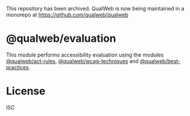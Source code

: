 This repository has been archived. QualWeb is now being maintained in a monorepo at https://github.com/qualweb/qualweb

# @qualweb/evaluation

This module performs accessibility evaluation using the modules [@qualweb/act-rules](https://github.com/qualweb/act-rules), [@qualweb/wcag-techniques](https://github.com/qualweb/wcag-techniques) and [@qualweb/best-practices](https://github.com/qualweb/best-practices).

# License

ISC
